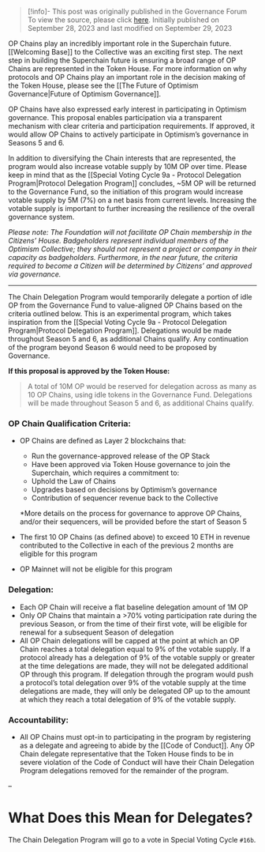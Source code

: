 > [!info]- This post was originally published in the Governance Forum
> To view the source, please click [here](https://gov.optimism.io/t/chain-delegation-program/6896). Initially published on September 28, 2023 and last modified on September 29, 2023

<span class="notvisible"></span>
OP Chains play an incredibly important role in the Superchain future. [[Welcoming Base]] to the Collective was an exciting first step. The next step in building the Superchain future is ensuring a broad range of OP Chains are represented in the Token House. For more information on why protocols and OP Chains play an important role in the decision making of the Token House, please see the [[The Future of Optimism Governance|Future of Optimism Governance]].

OP Chains have also expressed early interest in participating in Optimism governance. This proposal enables participation via a transparent mechanism with clear criteria and participation requirements. If approved, it would allow OP Chains to actively participate in Optimism’s governance in Seasons 5 and 6.

In addition to diversifying the Chain interests that are represented, the program would also increase votable supply by 10M OP over time. Please keep in mind that as the [[Special Voting Cycle 9a - Protocol Delegation Program|Protocol Delegation Program]] concludes, ~5M OP will be returned to the Governance Fund, so the initiation of this program would increase votable supply by 5M (7%) on a net basis from current levels. Increasing the votable supply is important to further increasing the resilience of the overall governance system.

_Please note: The Foundation will not facilitate OP Chain membership in the Citizens’ House. Badgeholders represent individual members of the Optimism Collective; they should not represent a project or company in their capacity as badgeholders. Furthermore, in the near future, the criteria required to become a Citizen will be determined by Citizens’ and approved via governance._

---

The Chain Delegation Program would temporarily delegate a portion of idle OP from the Governance Fund to value-aligned OP Chains based on the criteria outlined below. This is an experimental program, which takes inspiration from the [[Special Voting Cycle 9a - Protocol Delegation Program|Protocol Delegation Program]]. Delegations would be made throughout Season 5 and 6, as additional Chains qualify. Any continuation of the program beyond Season 6 would need to be proposed by Governance.

**If this proposal is approved by the Token House:**

> A total of 10M OP would be reserved for delegation across as many as 10 OP Chains, using idle tokens in the Governance Fund. Delegations will be made throughout Season 5 and 6, as additional Chains qualify.

### **OP Chain Qualification Criteria**:

- OP Chains are defined as Layer 2 blockchains that:
    
    - Run the governance-approved release of the OP Stack
    - Have been approved via Token House governance to join the Superchain, which requires a commitment to:
    - Uphold the Law of Chains
    - Upgrades based on decisions by Optimism’s governance
    - Contribution of sequencer revenue back to the Collective
    
    *More details on the process for governance to approve OP Chains, and/or their sequencers, will be provided before the start of Season 5
    
- The first 10 OP Chains (as defined above) to exceed 10 ETH in revenue contributed to the Collective in each of the previous 2 months are eligible for this program
    
- OP Mainnet will not be eligible for this program
    

### **Delegation**:

- Each OP Chain will receive a flat baseline delegation amount of 1M OP
- Only OP Chains that maintain a >70% voting participation rate during the previous Season, or from the time of their first vote, will be eligible for renewal for a subsequent Season of delegation
- All OP Chain delegations will be capped at the point at which an OP Chain reaches a total delegation equal to 9% of the votable supply. If a protocol already has a delegation of 9% of the votable supply or greater at the time delegations are made, they will not be delegated additional OP through this program. If delegation through the program would push a protocol’s total delegation over 9% of the votable supply at the time delegations are made, they will only be delegated OP up to the amount at which they reach a total delegation of 9% of the votable supply.

### **Accountability:**

- All OP Chains must opt-in to participating in the program by registering as a delegate and agreeing to abide by the [[Code of Conduct]]. Any OP Chain delegate representative that the Token House finds to be in severe violation of the Code of Conduct will have their Chain Delegation Program delegations removed for the remainder of the program.

–

# What Does this Mean for Delegates?

The Chain Delegation Program will go to a vote in Special Voting Cycle ``#16b``.